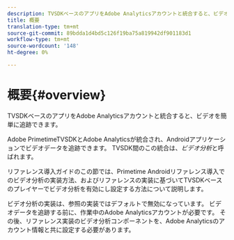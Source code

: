 ```yaml
---
description: TVSDKベースのアプリをAdobe Analyticsアカウントと統合すると、ビデオを簡単に追跡できます。
title: 概要
translation-type: tm+mt
source-git-commit: 89bdda1d4bd5c126f19ba75a819942df901183d1
workflow-type: tm+mt
source-wordcount: '148'
ht-degree: 0%

---
```



# 概要{#overview}

TVSDKベースのアプリをAdobe Analyticsアカウントと統合すると、ビデオを簡単に追跡できます。

Adobe PrimetimeTVSDKとAdobe Analyticsが統合され、Androidアプリケーションでビデオデータを追跡できます。 TVSDK間のこの統合は、*ビデオ分析*&#x200B;と呼ばれます。

リファレンス導入ガイドのこの節では、Primetime Androidリファレンス導入でのビデオ分析の実装方法、およびリファレンスの実装に基づいてTVSDKベースのプレイヤーでビデオ分析を有効にし設定する方法について説明します。

ビデオ分析の実装は、参照の実装ではデフォルトで無効になっています。 ビデオデータを追跡する前に、作業中のAdobe Analyticsアカウントが必要です。 その後、リファレンス実装のビデオ分析コンポーネントを、Adobe Analyticsのアカウント情報と共に設定する必要があります。

